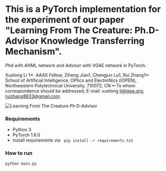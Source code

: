 # This is a PyTorch implementation for the experiment of our paper "Learning From The Creature: Ph.D-Advisor Knowledge Transferring Mechanism".


Phd with AHML network and Advisor with VGAE network in PyTorch.

Xuelong Li 1⇤ AAAS Fellow, Ziheng Jiao1, Chengjun Lu1, Rui Zhang1⇤ 
School of Artificial Intelligence, OPtics and ElectroNics (iOPEN),
Northwestern Polytechnical University, 710072, CN
⇤To whom correspondence should be addressed;
E-mail: xuelong li@ieee.org; ruizhang8633@gmail.com.

![Learning From The Creature Ph D-Advisor](https://user-images.githubusercontent.com/50138258/168273200-a0ab1161-695d-4327-8727-b10baf4fc952.png)


### Requirements

- Python 3
- PyTorch 1.6.0
- install requirements via ```
  pip install -r requirements.txt```

### How to run

```bash
python main.py
```
